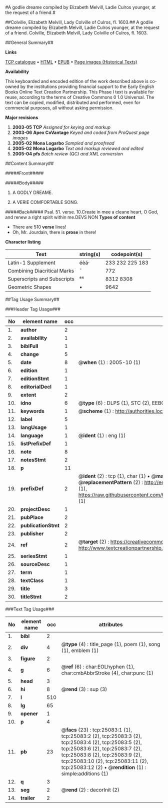 #A godlie dreame compiled by Elizabeth Melvill, Ladie Culros younger, at the request of a friend.#

##Colville, Elizabeth Melvill, Lady Colville of Culros, fl. 1603.##
A godlie dreame compiled by Elizabeth Melvill, Ladie Culros younger, at the request of a friend.
Colville, Elizabeth Melvill, Lady Colville of Culros, fl. 1603.

##General Summary##

**Links**

[TCP catalogue](http://www.ota.ox.ac.uk/tcp/)  • 
[HTML](http://tei.it.ox.ac.uk/tcp/Texts-HTML/free/A07/A07427.html)  • 
[EPUB](http://tei.it.ox.ac.uk/tcp/Texts-EPUB/free/A07/A07427.epub) • 
[Page images (Historical Texts)](https://data.historicaltexts.jisc.ac.uk/view?pubId=eebo-22108051e&pageId=eebo-22108051e-25083-1)

**Availability**

This keyboarded and encoded edition of the
	       work described above is co-owned by the institutions
	       providing financial support to the Early English Books
	       Online Text Creation Partnership. This Phase I text is
	       available for reuse, according to the terms of Creative
	       Commons 0 1.0 Universal. The text can be copied,
	       modified, distributed and performed, even for
	       commercial purposes, all without asking permission.

**Major revisions**

1. __2003-05__ __TCP__ *Assigned for keying and markup*
1. __2003-06__ __Apex CoVantage__ *Keyed and coded from ProQuest page images*
1. __2005-02__ __Mona Logarbo__ *Sampled and proofread*
1. __2005-02__ __Mona Logarbo__ *Text and markup reviewed and edited*
1. __2005-04__ __pfs__ *Batch review (QC) and XML conversion*

##Content Summary##

#####Front#####

#####Body#####

1. A GODLY DREAME.

1. A VERIE COMFORTABLE SONG.

#####Back#####
Psal. 51. verse. 10.Create in mee a cleane heart, O God, and renew a right spirit within me.DEVS NON
**Types of content**

  * There are 510 **verse** lines!
  * Oh, Mr. Jourdain, there is **prose** in there!

**Character listing**


|Text|string(s)|codepoint(s)|
|---|---|---|
|Latin-1 Supplement|éèá·|233 232 225 183|
|Combining             Diacritical Marks|̄|772|
|Superscripts             and Subscripts|⁸⁴|8312 8308|
|Geometric Shapes|▪|9642|

##Tag Usage Summary##

###Header Tag Usage###

|No|element name|occ|attributes|
|---|---|---|---|
|1.|__author__|2||
|2.|__availability__|1||
|3.|__biblFull__|1||
|4.|__change__|5||
|5.|__date__|8| @__when__ (1) : 2005-10 (1)|
|6.|__edition__|1||
|7.|__editionStmt__|1||
|8.|__editorialDecl__|1||
|9.|__extent__|2||
|10.|__idno__|6| @__type__ (6) : DLPS (1), STC (2), EEBO-CITATION (1), OCLC (1), VID (1)|
|11.|__keywords__|1| @__scheme__ (1) : http://authorities.loc.gov/ (1)|
|12.|__label__|5||
|13.|__langUsage__|1||
|14.|__language__|1| @__ident__ (1) : eng (1)|
|15.|__listPrefixDef__|1||
|16.|__note__|8||
|17.|__notesStmt__|2||
|18.|__p__|11||
|19.|__prefixDef__|2| @__ident__ (2) : tcp (1), char (1)  •  @__matchPattern__ (2) : ([0-9\-]+):([0-9IVX]+) (1), (.+) (1)  •  @__replacementPattern__ (2) : http://eebo.chadwyck.com/downloadtiff?vid=$1&page=$2 (1), https://raw.githubusercontent.com/textcreationpartnership/Texts/master/tcpchars.xml#$1 (1)|
|20.|__projectDesc__|1||
|21.|__pubPlace__|2||
|22.|__publicationStmt__|2||
|23.|__publisher__|2||
|24.|__ref__|2| @__target__ (2) : https://creativecommons.org/publicdomain/zero/1.0/ (1), http://www.textcreationpartnership.org/docs/. (1)|
|25.|__seriesStmt__|1||
|26.|__sourceDesc__|1||
|27.|__term__|1||
|28.|__textClass__|1||
|29.|__title__|3||
|30.|__titleStmt__|2||


###Text Tag Usage###

|No|element name|occ|attributes|
|---|---|---|---|
|1.|__bibl__|2||
|2.|__div__|4| @__type__ (4) : title_page (1), poem (1), song (1), emblem (1)|
|3.|__figure__|2||
|4.|__g__|6| @__ref__ (6) : char:EOLhyphen (1), char:cmbAbbrStroke (4), char:punc (1)|
|5.|__head__|3||
|6.|__hi__|8| @__rend__ (3) : sup (3)|
|7.|__l__|510||
|8.|__lg__|65||
|9.|__opener__|1||
|10.|__p__|4||
|11.|__pb__|23| @__facs__ (23) : tcp:25083:1 (1), tcp:25083:2 (2), tcp:25083:3 (2), tcp:25083:4 (2), tcp:25083:5 (2), tcp:25083:6 (2), tcp:25083:7 (2), tcp:25083:8 (2), tcp:25083:9 (2), tcp:25083:10 (2), tcp:25083:11 (2), tcp:25083:12 (2)  •  @__rendition__ (1) : simple:additions (1)|
|12.|__q__|3||
|13.|__seg__|2| @__rend__ (2) : decorInit (2)|
|14.|__trailer__|2||
